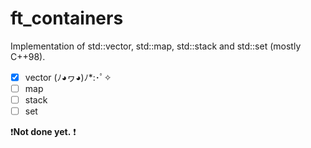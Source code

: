 # ft_containers

Implementation of std::vector, std::map, std::stack and std::set (mostly C++98).

 - [x] vector (ﾉ◕ヮ◕)ﾉ*:･ﾟ✧
 - [ ] map
 - [ ] stack
 - [ ] set

❗**Not done yet.** ❗
